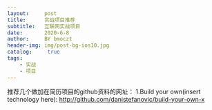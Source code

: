 ```yaml
---
layout:     post
title:      实战项目推荐
subtitle:   互联网实战项目
date:       2020-6-8
author:     BY bmoczt
header-img: img/post-bg-ios10.jpg
catalog: 	 true
tags:
    - 实战
    - 项目
---
```


推荐几个做加在简历项目的github资料的网址：
1.Build your own(insert technology here):
http://github.com/danistefanovic/build-your-own-x

